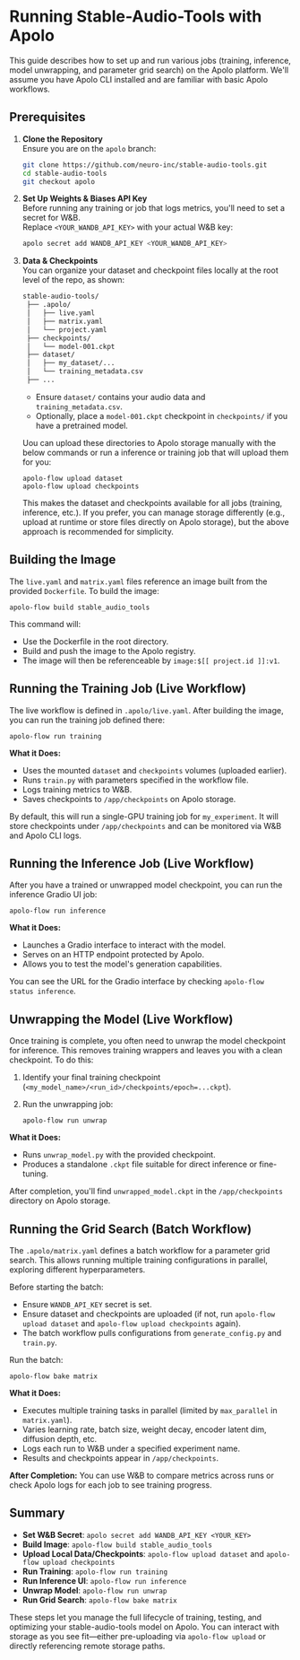 # Running Stable-Audio-Tools with Apolo

This guide describes how to set up and run various jobs (training, inference, model unwrapping, and parameter grid search) on the Apolo platform. We'll assume you have Apolo CLI installed and are familiar with basic Apolo workflows.

## Prerequisites

1. **Clone the Repository**  
   Ensure you are on the `apolo` branch:
   ```bash
   git clone https://github.com/neuro-inc/stable-audio-tools.git
   cd stable-audio-tools
   git checkout apolo
   ```
2.  **Set Up Weights & Biases API Key**  
    Before running any training or job that logs metrics, you'll need to set a secret for W&B.  
    Replace `<YOUR_WANDB_API_KEY>` with your actual W&B key:
    
    ```bash
    apolo secret add WANDB_API_KEY <YOUR_WANDB_API_KEY>
    ```
    
3.  **Data & Checkpoints**  
    You can organize your dataset and checkpoint files locally at the root level of the repo, as shown:
    
    ```bash
    stable-audio-tools/ 
     ├── .apolo/ 
     │   ├── live.yaml 
     │   ├── matrix.yaml 
     │   └── project.yaml 
     ├── checkpoints/ 
     │   └── model-001.ckpt 
     ├── dataset/ 
     │   ├── my_dataset/... 
     │   └── training_metadata.csv 
     ├── ...
    ```

    *   Ensure `dataset/` contains your audio data and `training_metadata.csv`.
    *   Optionally, place a `model-001.ckpt` checkpoint in `checkpoints/` if you have a pretrained model.
    
    Uou can upload these directories to Apolo storage manually with the below commands or run a inference or training job that will upload them for you:
    
    ```
    apolo-flow upload dataset 
    apolo-flow upload checkpoints
    ```
    
    This makes the dataset and checkpoints available for all jobs (training, inference, etc.). If you prefer, you can manage storage differently (e.g., upload at runtime or store files directly on Apolo storage), but the above approach is recommended for simplicity.
    

Building the Image
------------------

The `live.yaml` and `matrix.yaml` files reference an image built from the provided `Dockerfile`. To build the image:

```
apolo-flow build stable_audio_tools
```

This command will:

*   Use the Dockerfile in the root directory.
*   Build and push the image to the Apolo registry.
*   The image will then be referenceable by `image:$[[ project.id ]]:v1`.

Running the Training Job (Live Workflow)
----------------------------------------

The live workflow is defined in `.apolo/live.yaml`. After building the image, you can run the training job defined there:

```
apolo-flow run training
```

**What it Does:**

*   Uses the mounted `dataset` and `checkpoints` volumes (uploaded earlier).
*   Runs `train.py` with parameters specified in the workflow file.
*   Logs training metrics to W&B.
*   Saves checkpoints to `/app/checkpoints` on Apolo storage.

By default, this will run a single-GPU training job for `my_experiment`. It will store checkpoints under `/app/checkpoints` and can be monitored via W&B and Apolo CLI logs.

Running the Inference Job (Live Workflow)
-----------------------------------------

After you have a trained or unwrapped model checkpoint, you can run the inference Gradio UI job:

```
apolo-flow run inference
```

**What it Does:**

*   Launches a Gradio interface to interact with the model.
*   Serves on an HTTP endpoint protected by Apolo.
*   Allows you to test the model's generation capabilities.

You can see the URL for the Gradio interface by checking `apolo-flow status inference`.

Unwrapping the Model (Live Workflow)
------------------------------------

Once training is complete, you often need to unwrap the model checkpoint for inference. This removes training wrappers and leaves you with a clean checkpoint. To do this:

1.  Identify your final training checkpoint (`<my_model_name>/<run_id>/checkpoints/epoch=...ckpt`).
2.  Run the unwrapping job:
    
    
    ```
    apolo-flow run unwrap
    ```
    

**What it Does:**

*   Runs `unwrap_model.py` with the provided checkpoint.
*   Produces a standalone `.ckpt` file suitable for direct inference or fine-tuning.

After completion, you'll find `unwrapped_model.ckpt` in the `/app/checkpoints` directory on Apolo storage.

Running the Grid Search (Batch Workflow)
----------------------------------------

The `.apolo/matrix.yaml` defines a batch workflow for a parameter grid search. This allows running multiple training configurations in parallel, exploring different hyperparameters.

Before starting the batch:

*   Ensure `WANDB_API_KEY` secret is set.
*   Ensure dataset and checkpoints are uploaded (if not, run `apolo-flow upload dataset` and `apolo-flow upload checkpoints` again).
*   The batch workflow pulls configurations from `generate_config.py` and `train.py`.

Run the batch:

```
apolo-flow bake matrix
```

**What it Does:**

*   Executes multiple training tasks in parallel (limited by `max_parallel` in `matrix.yaml`).
*   Varies learning rate, batch size, weight decay, encoder latent dim, diffusion depth, etc.
*   Logs each run to W&B under a specified experiment name.
*   Results and checkpoints appear in `/app/checkpoints`.

**After Completion:** You can use W&B to compare metrics across runs or check Apolo logs for each job to see training progress.

Summary
-------

*   **Set W&B Secret**: `apolo secret add WANDB_API_KEY <YOUR_KEY>`
*   **Build Image**: `apolo-flow build stable_audio_tools`
*   **Upload Local Data/Checkpoints**: `apolo-flow upload dataset` and `apolo-flow upload checkpoints`
*   **Run Training**: `apolo-flow run training`
*   **Run Inference UI**: `apolo-flow run inference`
*   **Unwrap Model**: `apolo-flow run unwrap`
*   **Run Grid Search**: `apolo-flow bake matrix`

These steps let you manage the full lifecycle of training, testing, and optimizing your stable-audio-tools model on Apolo. You can interact with storage as you see fit—either pre-uploading via `apolo-flow upload` or directly referencing remote storage paths.
